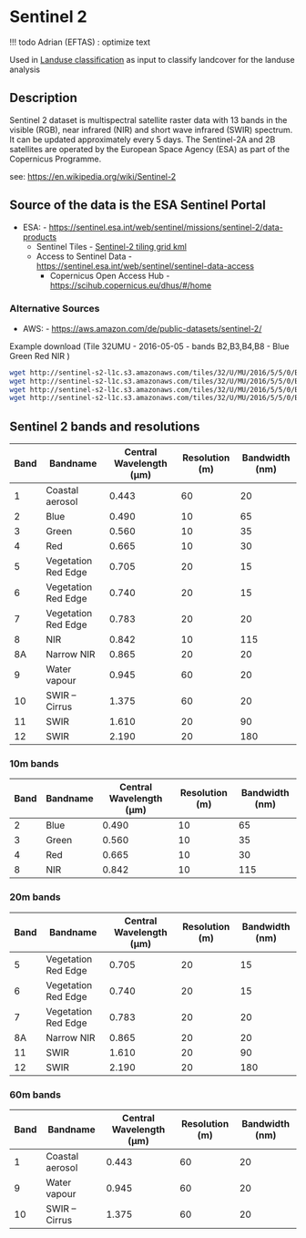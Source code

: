 # Sentinel 2

!!! todo
    Adrian (EFTAS)
    : optimize text

Used in [Landuse classification](../../../demos/landuse.md) as input to classify landcover for the landuse analysis

## Description

Sentinel 2 dataset is multispectral satellite raster data with 13 bands in the visible (RGB), near infrared (NIR) and
short wave infrared (SWIR) spectrum. It can be updated approximately every 5 days. The Sentinel-2A and 2B satellites are
operated by the European Space Agency (ESA) as part of the Copernicus Programme.

see: https://en.wikipedia.org/wiki/Sentinel-2

## Source of the data is the ESA Sentinel Portal

- ESA: - https://sentinel.esa.int/web/sentinel/missions/sentinel-2/data-products
    - Sentinel Tiles - [Sentinel-2 tiling grid kml](https://sentinel.esa.int/documents/247904/1955685/S2A_OPER_GIP_TILPAR_MPC__20151209T095117_V20150622T000000_21000101T000000_B00.kml)
    - Access to Sentinel Data - https://sentinel.esa.int/web/sentinel/sentinel-data-access
        - Copernicus Open Access Hub - https://scihub.copernicus.eu/dhus/#/home

### Alternative Sources
- AWS: - https://aws.amazon.com/de/public-datasets/sentinel-2/

Example download (Tile 32UMU - 2016-05-05 - bands B2,B3,B4,B8 - Blue Green Red NIR )
```bash
wget http://sentinel-s2-l1c.s3.amazonaws.com/tiles/32/U/MU/2016/5/5/0/B02.jp2
wget http://sentinel-s2-l1c.s3.amazonaws.com/tiles/32/U/MU/2016/5/5/0/B03.jp2
wget http://sentinel-s2-l1c.s3.amazonaws.com/tiles/32/U/MU/2016/5/5/0/B04.jp2
wget http://sentinel-s2-l1c.s3.amazonaws.com/tiles/32/U/MU/2016/5/5/0/B08.jp2
```

## Sentinel 2 bands and resolutions

| Band | Bandname             | Central Wavelength (µm) | Resolution (m) | Bandwidth (nm) |
|------|----------------------|-------------------------|----------------|----------------|
| 1    | Coastal aerosol      | 0.443                   | 60             | 20             |
| 2    | Blue                 | 0.490                   | 10             | 65             |
| 3    | Green                | 0.560                   | 10             | 35             |
| 4    | Red                  | 0.665                   | 10             | 30             |
| 5    | Vegetation Red Edge  | 0.705                   | 20             | 15             |
| 6    | Vegetation Red Edge  | 0.740                   | 20             | 15             |
| 7    | Vegetation Red Edge  | 0.783                   | 20             | 20             |
| 8    | NIR                  | 0.842                   | 10             | 115            |
| 8A   | Narrow NIR           | 0.865                   | 20             | 20             |
| 9    | Water vapour         | 0.945                   | 60             | 20             |
| 10   | SWIR – Cirrus        | 1.375                   | 60             | 20             |
| 11   | SWIR                 | 1.610                   | 20             | 90             |
| 12   | SWIR                 | 2.190                   | 20             | 180            |

### 10m bands

| Band | Bandname             | Central Wavelength (µm) | Resolution (m) | Bandwidth (nm) |
|------|----------------------|-------------------------|----------------|----------------|
| 2    | Blue                 | 0.490                   | 10             | 65             |
| 3    | Green                | 0.560                   | 10             | 35             |
| 4    | Red                  | 0.665                   | 10             | 30             |
| 8    | NIR                  | 0.842                   | 10             | 115            |

### 20m bands

| Band | Bandname             | Central Wavelength (µm) | Resolution (m) | Bandwidth (nm) |
|------|----------------------|-------------------------|----------------|----------------|
| 5    | Vegetation Red Edge  | 0.705                   | 20             | 15             |
| 6    | Vegetation Red Edge  | 0.740                   | 20             | 15             |
| 7    | Vegetation Red Edge  | 0.783                   | 20             | 20             |
| 8A   | Narrow NIR           | 0.865                   | 20             | 20             |
| 11   | SWIR                 | 1.610                   | 20             | 90             |
| 12   | SWIR                 | 2.190                   | 20             | 180            |

### 60m bands

| Band | Bandname             | Central Wavelength (µm) | Resolution (m) | Bandwidth (nm) |
|------|----------------------|-------------------------|----------------|----------------|
| 1    | Coastal aerosol      | 0.443                   | 60             | 20             |
| 9    | Water vapour         | 0.945                   | 60             | 20             |
| 10   | SWIR – Cirrus        | 1.375                   | 60             | 20             |


